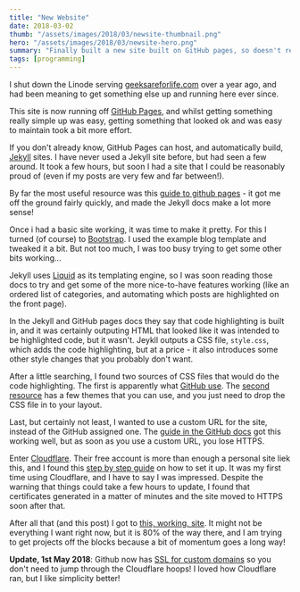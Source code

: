 ```yaml
---
title: "New Website"
date: 2018-03-02
thumb: "/assets/images/2018/03/newsite-thumbnail.png"
hero: "/assets/images/2018/03/newsite-hero.png"
summary: "Finally built a new site built on GitHub pages, so doesn't rely on it's own server."
tags: [programming]
---
```

I shut down the Linode serving [geeksareforlife.com](https://www.geeksareforlife.com) over a year ago, and had been meaning to get something else up and running here ever since.

This site is now running off [GitHub Pages](https://pages.github.com/), and whilst getting something really simple up was easy, getting something that looked ok and was easy to maintain took a bit more effort.

If you don't already know, GitHub Pages can host, and automatically build, [Jekyll](https://jekyllrb.com) sites. I have never used a Jekyll site before, but had seen a few around. It took a few hours, but soon I had a site that I could be reasonably proud of (even if my posts are very few and far between!).

By far the most useful resource was this [guide to github pages](http://jmcglone.com/guides/github-pages/) - it got me off the ground fairly quickly, and made the Jekyll docs make a lot more sense!

Once i had a basic site working, it was time to make it pretty. For this I turned (of course) to [Bootstrap](https://getbootstrap.com/). I used the example blog template and tweaked it a bit. But not too much, I was too busy trying to get some other bits working...

Jekyll uses [Liquid](https://shopify.github.io/liquid/) as its templating engine, so I was soon reading those docs to try and get some of the more nice-to-have features working (like an ordered list of categories, and automating which posts are highlighted on the front page).

In the Jekyll and GitHub pages docs they say that code highlighting is built in, and it was certainly outputing HTML that looked like it was intended to be highlighted code, but it wasn't. Jeykll outputs a CSS file, `style.css`, which adds the code highlighting, but at a price - it also introduces some other style changes that you probably don't want.

After a little searching, I found two sources of CSS files that would do the code highlighting. The first is apparently what [GitHub use](https://github.com/mojombo/tpw/blob/master/css/syntax.css).  The [second resource](https://github.com/richleland/pygments-css) has a few themes that you can use, and you just need to drop the CSS file in to your layout.

Last, but certainly not least, I wanted to use a custom URL for the site, instead of the GitHub assigned one. The [guide in the GitHub docs](https://help.github.com/articles/using-a-custom-domain-with-github-pages/) got this working well, but as soon as you use a custom URL, you lose HTTPS.

Enter [Cloudflare](https://www.cloudflare.com/). Their free account is more than enough a personal site liek this, and I found this [step by step guide](https://hackernoon.com/set-up-ssl-on-github-pages-with-custom-domains-for-free-a576bdf51bc) on how to set it up. It was my first time using Cloudflare, and I have to say I was impressed. Despite the warning that things could take a few hours to update, I found that certificates generated in a matter of minutes and the site moved to HTTPS soon after that.

After all that (and this post) I got to [this, working, site](https://github.com/geeksareforlife/geeksareforlife.github.io/tree/v1.0.0). It might not be everything I want right now, but it is 80% of the way there, and I am trying to get projects off the blocks because a bit of momentum goes a long way!

**Update, 1st May 2018**: Github now has [SSL for custom domains](https://blog.github.com/2018-05-01-github-pages-custom-domains-https/) so you don't need to jump through the Cloudflare hoops!  I loved how Cloudflare ran, but I like simplicity better!